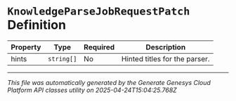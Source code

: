 # `KnowledgeParseJobRequestPatch` Definition

| Property | Type | Required | Description |
|----------|------|----------|-------------|
| hints | `string[]` | No | Hinted titles for the parser. |

---

*This file was automatically generated by the Generate Genesys Cloud Platform API classes utility on 2025-04-24T15:04:25.768Z*